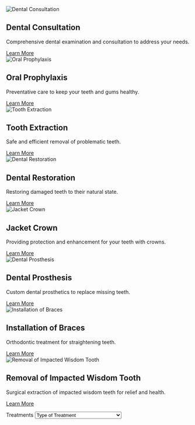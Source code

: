 <div class="service-card">
                    <img src="../media/services/teeth.jpg" alt="Dental Consultation" class="service-image">
                    <h2 class="service-title">Dental Consultation</h2>
                    <p class="service-description">Comprehensive dental examination and consultation to address your needs.</p>
                    <a href="../main page/service/main-consultation.html" class="service-link">Learn More</a>
                </div>
                <div class="service-card">
                    <img src="../media/services/oral.jpg" alt="Oral Prophylaxis" class="service-image">
                    <h2 class="service-title">Oral Prophylaxis</h2>
                    <p class="service-description">Preventative care to keep your teeth and gums healthy.</p>
                    <a href="../main page/service/main-oral.html" class="service-link">Learn More</a>
                </div>
                <div class="service-card">
                    <img src="../media/services/extraction.jpg" alt="Tooth Extraction" class="service-image">
                    <h2 class="service-title">Tooth Extraction</h2>
                    <p class="service-description">Safe and efficient removal of problematic teeth.</p>
                    <a href="../main page/service/main-extraction.html" class="service-link">Learn More</a>
                </div>
                <div class="service-card">
                    <img src="../media/services/restoration.jpg" alt="Dental Restoration" class="service-image">
                    <h2 class="service-title">Dental Restoration</h2>
                    <p class="service-description">Restoring damaged teeth to their natural state.</p>
                    <a href="../main page/service/main-restoration.html" class="service-link">Learn More</a>
                </div>
                <div class="service-card">
                    <img src="../media/services/jacket.jpg" alt="Jacket Crown" class="service-image">
                    <h2 class="service-title">Jacket Crown</h2>
                    <p class="service-description">Providing protection and enhancement for your teeth with crowns.</p>
                    <a href="../main page/service/main-jacket.html" class="service-link">Learn More</a>
                </div>
                <div class="service-card">
                    <img src="../media/services/prosthesis.jpg" alt="Dental Prosthesis" class="service-image">
                    <h2 class="service-title">Dental Prosthesis</h2>
                    <p class="service-description">Custom dental prosthetics to replace missing teeth.</p>
                    <a href="../main page/service/main-prosthesis.html" class="service-link">Learn More</a>
                </div>
                <div class="service-card">
                    <img src="../media/services/braces.jpg" alt="Installation of Braces" class="service-image">
                    <h2 class="service-title">Installation of Braces</h2>
                    <p class="service-description">Orthodontic treatment for straightening teeth.</p>
                    <a href="../main page/service/main-braces.html" class="service-link">Learn More</a>
                </div>
                <div class="service-card">
                    <img src="../media/services/wisdom.jpg" alt="Removal of Impacted Wisdom Tooth" class="service-image">
                    <h2 class="service-title">Removal of Impacted Wisdom Tooth</h2>
                    <p class="service-description">Surgical extraction of impacted wisdom teeth for relief and health.</p>
                    <a href="../main page/service/main-wisdomtooth.html" class="service-link">Learn More</a>
                </div>

Treatments
<select class="input-field typeoftreatment-select">
    <option value="" disabled selected>Type of Treatment</option>
    <option value="Follow-Up Checkup">Follow-Up Checkup</option>
    <option value="Dental Consultation">Dental Consultation</option>
    <option value="Dental Prosthesis">Dental Prosthesis</option>
    <option value="Dental Restoration">Dental Restoration</option>
    <option value="Installation of Braces">Installation of Braces</option>
    <option value="Jacket Crown">Jacket Crown</option>
    <option value="Oral Prophylaxis">Oral Prophylaxis</option>
    <option value="Removal of Impacted Wisdom Tooth">Removal of Impacted Wisdom Tooth</option>
    <option value="Tooth Extraction">Tooth Extraction</option>
</select>